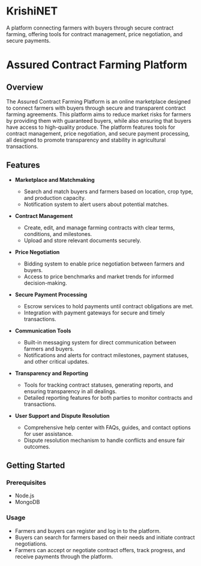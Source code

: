 
# KrishiNET

A platform connecting farmers with buyers through secure contract farming, offering tools for contract management, price negotiation, and secure payments.


# **Assured Contract Farming Platform**

## **Overview**

The Assured Contract Farming Platform is an online marketplace designed to connect farmers with buyers through secure and transparent contract farming agreements. This platform aims to reduce market risks for farmers by providing them with guaranteed buyers, while also ensuring that buyers have access to high-quality produce. The platform features tools for contract management, price negotiation, and secure payment processing, all designed to promote transparency and stability in agricultural transactions.

## **Features**

- **Marketplace and Matchmaking**
  - Search and match buyers and farmers based on location, crop type, and production capacity.
  - Notification system to alert users about potential matches.

- **Contract Management**
  - Create, edit, and manage farming contracts with clear terms, conditions, and milestones.
  - Upload and store relevant documents securely.

- **Price Negotiation**
  - Bidding system to enable price negotiation between farmers and buyers.
  - Access to price benchmarks and market trends for informed decision-making.

- **Secure Payment Processing**
  - Escrow services to hold payments until contract obligations are met.
  - Integration with payment gateways for secure and timely transactions.

- **Communication Tools**
  - Built-in messaging system for direct communication between farmers and buyers.
  - Notifications and alerts for contract milestones, payment statuses, and other critical updates.

- **Transparency and Reporting**
  - Tools for tracking contract statuses, generating reports, and ensuring transparency in all dealings.
  - Detailed reporting features for both parties to monitor contracts and transactions.

- **User Support and Dispute Resolution**
  - Comprehensive help center with FAQs, guides, and contact options for user assistance.
  - Dispute resolution mechanism to handle conflicts and ensure fair outcomes.

## **Getting Started**

### **Prerequisites**

- Node.js
- MongoDB


### **Usage**

- Farmers and buyers can register and log in to the platform.
- Buyers can search for farmers based on their needs and initiate contract negotiations.
- Farmers can accept or negotiate contract offers, track progress, and receive payments through the platform.
